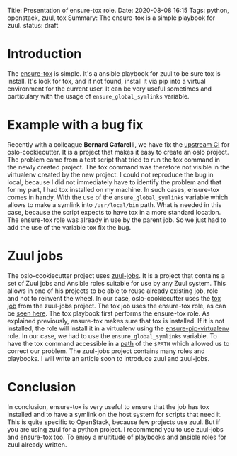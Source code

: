 Title: Presentation of ensure-tox role.
Date: 2020-08-08 16:15
Tags: python, openstack, zuul, tox
Summary: The ensure-tox is a simple playbook for zuul.
status: draft

# Introduction

The [ensure-tox](https://opendev.org/zuul/zuul-jobs/src/branch/master/roles/ensure-tox/README.rst)
is simple. It's a ansible playbook for zuul to be sure tox is install. It's
look for tox, and if not found, install it via pip into a virtual environment
for the current user. It can be very useful sometimes and particulary with the
usage of ``ensure_global_symlinks`` variable.

# Example with a bug fix

Recently with a colleague **Bernard Cafarelli**, we have fix the
[upstream CI](https://review.opendev.org/#/c/745304/) for oslo-cookiecutter. It
is a project that makes it easy to create an oslo project. The problem came
from a test script that tried to run the tox command in the newly created
project. The tox command was therefore not visible in the virtualenv created by
the new project. I could not reproduce the bug in local, because I did not
immediately have to identify the problem and that for my part, I had tox
installed on my machine. In such cases, ensure-tox comes in handy. With the use
of the ``ensure_global_symlinks`` variable which allows to make a symlink into
``/usr/local/bin`` path. What is needed in this case, because the script
expects to have tox in a more standard location. The ensure-tox role was
already in use by the parent job. So we just had to add the use of the variable
tox fix the bug.

# Zuul jobs

The oslo-cookiecutter project uses [zuul-jobs](https://opendev.org/zuul/zuul-jobs).
It is a project that contains a set of Zuul jobs and Ansible roles suitable for
use by any Zuul system. This allows in one of his projects to be able to reuse
already existing job, role and not to reinvent the wheel. In our case,
oslo-cookiecutter uses the
[tox job](https://zuul-ci.org/docs/zuul-jobs/python-jobs.html#job-tox) from the
zuul-jobs project. The tox job uses the ensure-tox role, as can be
[seen here](https://opendev.org/zuul/zuul-jobs/src/branch/master/playbooks/tox/pre.yaml#L4).
The tox playbook first performs the ensure-tox role. As explained previously,
ensure-tox makes sure that tox is installed. If it is not installed, the role
will install it in a virtualenv using the
[ensure-pip-virtualenv](https://opendev.org/zuul/zuul-jobs/src/branch/master/roles/ensure-tox/tasks/main.yaml#L21-L33)
role. In our case, we had to use the ``ensure_global_symlinks`` variable. To
have the tox command accessible in a
[path](https://opendev.org/zuul/zuul-jobs/src/branch/master/roles/ensure-tox/tasks/main.yaml#L38-L46)
of the ``$PATH`` which allowed us to correct our problem. The zuul-jobs project
contains many roles and playbooks. I will write an article soon to introduce
zuul and zuul-jobs.

# Conclusion

In conclusion, ensure-tox is very useful to ensure that the job has tox
installed and to have a symlink on the host system for scripts that need it.
This is quite specific to OpenStack, because few projects use zuul. But if you
are using zuul for a python project. I recommend you to use zuul-jobs and
ensure-tox too. To enjoy a multitude of playbooks and ansible roles for zuul
already written.
